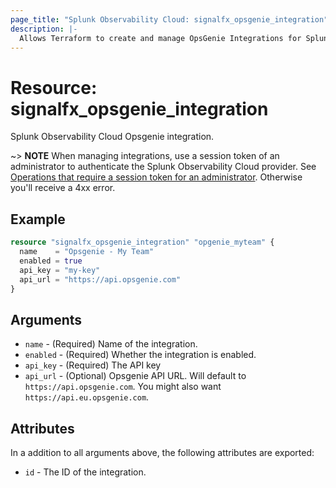 ```yaml
---
page_title: "Splunk Observability Cloud: signalfx_opsgenie_integration"
description: |-
  Allows Terraform to create and manage OpsGenie Integrations for Splunk Observability Cloud
---
```


# Resource: signalfx_opsgenie_integration

Splunk Observability Cloud Opsgenie integration.

~> **NOTE** When managing integrations, use a session token of an administrator to authenticate the Splunk Observability Cloud provider. See [Operations that require a session token for an administrator](https://dev.splunk.com/observability/docs/administration/authtokens#Operations-that-require-a-session-token-for-an-administrator). Otherwise you'll receive a 4xx error.

## Example

```terraform
resource "signalfx_opsgenie_integration" "opgenie_myteam" {
  name    = "Opsgenie - My Team"
  enabled = true
  api_key = "my-key"
  api_url = "https://api.opsgenie.com"
}
```

## Arguments

* `name` - (Required) Name of the integration.
* `enabled` - (Required) Whether the integration is enabled.
* `api_key` - (Required) The API key
* `api_url` - (Optional) Opsgenie API URL. Will default to `https://api.opsgenie.com`. You might also want `https://api.eu.opsgenie.com`.

## Attributes

In a addition to all arguments above, the following attributes are exported:

* `id` - The ID of the integration.
